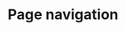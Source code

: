 ---
title: Page navigation
layout: "layouts/documentation.njk"
eleventyNavigation:
  key: pagenavigationEN
  title: Page navigation - coming soon
  locale: en
  parent: basicEN
  order: 3
  url: null
  hideMain: true
translationKey: "pagenavigation"
permalink: false
---